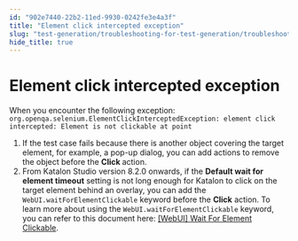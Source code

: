 ```yaml
---
id: "902e7440-22b2-11ed-9930-0242fe3e4a3f"
title: "Element click intercepted exception"
slug: "test-generation/troubleshooting-for-test-generation/troubleshoot-web-automated-testing/element-click-intercepted-exception"
hide_title: true
---
```


# <a id="troubleshooting-9116" class="anchor_top_offset"/><a id="ariaid-title1" class="anchor_top_offset"/>Element click intercepted exception

<section xmlns="http://www.w3.org/1999/xhtml" className="section condition"><p className="p">When you encounter the following exception: <code className="ph codeph">org.openqa.selenium.ElementClickInterceptedException: element click intercepted: Element is not clickable at point</code></p></section> 
<div xmlns="http://www.w3.org/1999/xhtml" className="bodydiv troubleSolution"><section className="section remedy"><ol className="ol steps"><li className="li step"><span className="ph cmd">If the test case fails because there is another object covering the target element, for example, a pop-up dialog, you can add actions to remove the object before the <strong className="ph b">Click </strong>action.</span></li><li className="li step"><span className="ph cmd">From <span className="ph">Katalon Studio</span> version 8.2.0 onwards, if the <strong className="ph b">Default wait for element timeout</strong> setting is not long enough for Katalon to click on the target element behind an overlay, you can add the <code className="ph codeph">WebUI.waitForElementClickable</code> keyword before the <strong className="ph b">Click</strong> action. To learn more about using the <code className="ph codeph">WebUI.waitForElementClickable</code> keyword, you can refer to this document here: <a className="xref" href="/docs/test-generation/keywords/keyword-description-in-katalon-studio/web-ui-keywords/webui-wait-for-element-clickable">[WebUI] Wait For Element Clickable</a>.</span></li></ol></section></div>
